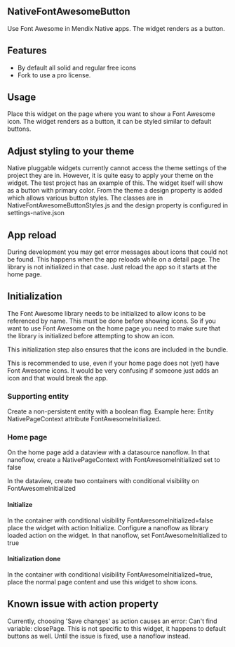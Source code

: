 ## NativeFontAwesomeButton
Use Font Awesome in Mendix Native apps. The widget renders as a button.

## Features
- By default all solid and regular free icons
- Fork to use a pro license.

## Usage
Place this widget on the page where you want to show a Font Awesome icon. The widget renders as a button, it can be styled similar to default buttons.

## Adjust styling to your theme
Native pluggable widgets currently cannot access the theme settings of the project they are in. However, it is quite easy to apply your theme on the widget. The test project has an example of this. The widget itself will show as a button with primary color. From the theme a design property is added which allows various button styles. The classes are in NativeFontAwesomeButtonStyles.js and the design property is configured in settings-native.json

## App reload
During development you may get error messages about icons that could not be found. This happens when the app reloads while on a detail page. The library is not initialized in that case. Just reload the app so it starts at the home page.

## Initialization
The Font Awesome library needs to be initialized to allow icons to be referenced by name. This must be done before showing icons. So if you want to use Font Awesome on the home page you need to make sure that the library is initialized before attempting to show an icon.

This initialization step also ensures that the icons are included in the bundle.

This is recommended to use, even if your home page does not (yet) have Font Awesome icons. It would be very confusing if someone just adds an icon and that would break the app.

### Supporting entity
Create a non-persistent entity with a boolean flag. Example here: Entity NativePageContext attribute FontAwesomeInitialized.

### Home page
On the home page add a dataview with a datasource nanoflow. In that nanoflow, create a NativePageContext with FontAwesomeInitialized set to false

In the dataview, create two containers with conditional visibility on FontAwesomeInitialized

#### Initialize
In the container with conditional visibility FontAwesomeInitialized=false place the widget with action Initialize. Configure a nanoflow as library loaded action on the widget. In that nanoflow, set FontAwesomeInitialized to true

#### Initialization done
In the container with conditional visibility FontAwesomeInitialized=true, place the normal page content and use this widget to show icons.

## Known issue with action property
Currently, choosing 'Save changes' as action causes an error: Can't find variable: closePage. This is not specific to this widget, it happens to default buttons as well. Until the issue is fixed, use a nanoflow instead.